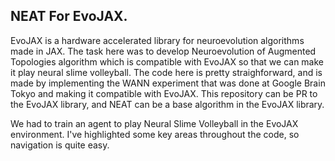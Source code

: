 ## NEAT For EvoJAX.

EvoJAX is a hardware accelerated library for neuroevolution algorithms made in JAX. The task here was to develop Neuroevolution of Augmented Topologies algorithm which is compatible with EvoJAX so that we can make it play neural slime volleyball.
The code here is pretty straighforward, and is made by implementing the WANN experiment that was done at Google Brain Tokyo and making it compatible with EvoJAX. This repository can be PR to the EvoJAX library, and NEAT can be a base algorithm in the EvoJAX library.

We had to train an agent to play Neural Slime Volleyball in the EvoJAX environment. I've highlighted some key areas throughout the code, so navigation is quite easy. 

